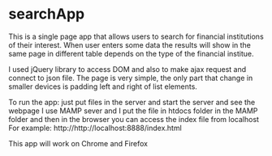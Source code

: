 # searchApp

This is a single page app that allows users to search for financial institutions of their interest. When user enters some data the results will show in the same page in different table depends on the type of the financial institue.

I used jQuery library to access DOM and also to make ajax request and connect to json file. 
The page is very simple, the only part that change in smaller devices is padding left and right of list elements.

To run the app: just put files in the server and start the server and see the webpage
I use MAMP sever and I put the file in htdocs folder in the MAMP folder and then in the browser you can access the index file from localhost 
For example: http://http://localhost:8888/index.html

This app will work on Chrome and Firefox
